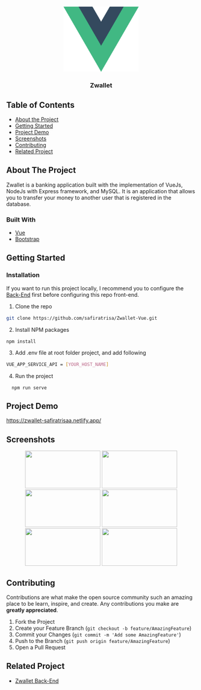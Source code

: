 <p align="center">
  <a href="https://github.com/ArbiNMaki/Ankasa-Frontend">
    <img src="./screenshots/1200px-Vue.js_Logo_2.svg.png"  width="200px" alt="Logo" width="80">
  </a>
  <h3 align="center">Zwallet</h3>


<!-- TABLE OF CONTENTS -->
## Table of Contents

* [About the Project](#about-the-project)
* [Getting Started](#getting-started)
* [Project Demo](#Project-Demo)
* [Screenshots](#screenshots)
* [Contributing](#contributing)
* [Related Project](#related-project)



<!-- ABOUT THE PROJECT -->
## About The Project

Zwallet is a banking application built with the implementation of VueJs, NodeJs with Express framework, and MySQL. It is an application that allows you to transfer your money to another user that is registered in the database.

### Built With

* [Vue](https://vuejs.org)
* [Bootstrap](https://getbootstrap.com/docs/4.6/getting-started/introduction/)


<!-- GETTING STARTED -->
## Getting Started

### Installation

If you want to run this project locally, I recommend you to configure the [Back-End](https://github.com/safiratrisa/New-Zwallet) first before configuring this repo front-end.
1. Clone the repo
```sh
git clone https://github.com/safiratrisa/Zwallet-Vue.git
```
 2. Install NPM packages
```
npm install
```
3. Add .env file at root folder project, and add following
```sh
VUE_APP_SERVICE_API = [YOUR_HOST_NAME]
```
4. Run the project
```
  npm run serve
```

## Project Demo
https://zwallet-safiratrisaa.netlify.app/

<!-- ROADMAP -->
## Screenshots

<p align='center'>
  <span>
      <image width="200" height="100" src='./screenshots/Login.JPG' />
      <image width="200" height="100" src='./screenshots/Dashboard.JPG' />
      <image width="200" height="100" src='./screenshots/Search Receiver.JPG' />
      <image width="200" height="100" src='./screenshots/Transfer.JPG' />
      <image width="200" height="100" src='./screenshots/Status.JPG' />
      <image width="200" height="100" src='./screenshots/personal.JPG' />
 </span>
</p>

<!-- CONTRIBUTING -->
## Contributing

Contributions are what make the open source community such an amazing place to be learn, inspire, and create. Any contributions you make are **greatly appreciated**.

1. Fork the Project
2. Create your Feature Branch (`git checkout -b feature/AmazingFeature`)
3. Commit your Changes (`git commit -m 'Add some AmazingFeature'`)
4. Push to the Branch (`git push origin feature/AmazingFeature`)
5. Open a Pull Request



## Related Project
- [Zwallet Back-End](https://github.com/safiratrisa/New-Zwallet)

